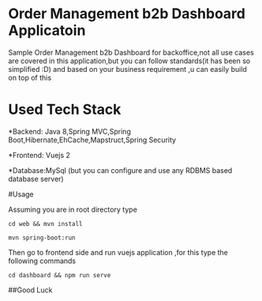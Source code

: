 # Order Management b2b Dashboard Applicatoin

Sample Order Management b2b Dashboard for backoffice,not all use cases are covered in this application,but
you can follow standards(it has been so simplified :D) and based on your business requirement ,u can 
easily build on top of this 

# Used Tech Stack
*Backend: Java 8,Spring MVC,Spring Boot,Hibernate,EhCache,Mapstruct,Spring Security

*Frontend: Vuejs 2

*Database:MySql (but you can configure and use any RDBMS based database server)

#Usage

Assuming you are in root directory type 

```cd web && mvn install```

```mvn spring-boot:run```

Then go to frontend side and run  vuejs application ,for this type the following commands 

```cd dashboard && npm run serve```


##Good Luck 

